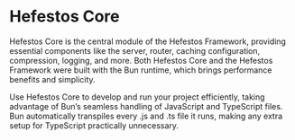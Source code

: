 # Hefestos Core

Hefestos Core is the central module of the Hefestos Framework, providing essential components like the server, router, caching configuration, compression, logging, and more. Both Hefestos Core and the Hefestos Framework were built with the Bun runtime, which brings performance benefits and simplicity.

Use Hefestos Core to develop and run your project efficiently, taking advantage of Bun’s seamless handling of JavaScript and TypeScript files. Bun automatically transpiles every .js and .ts file it runs, making any extra setup for TypeScript practically unnecessary.
